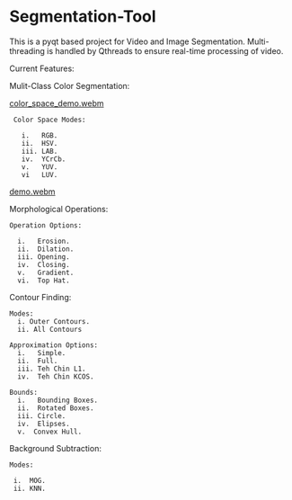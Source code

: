 # Segmentation-Tool
This is a pyqt based project for Video and Image Segmentation.
Multi-threading is handled by Qthreads to ensure real-time processing of video. 

Current Features:
 
 Mulit-Class Color Segmentation:
 
[color_space_demo.webm](https://github.com/user-attachments/assets/e30787db-da54-4f49-a868-c6e45f6be96c)



     Color Space Modes:
       
       i.   RGB.
       ii.  HSV.
       iii. LAB.
       iv.  YCrCb.
       v.   YUV.
       vi   LUV.
       
 [demo.webm](https://github.com/user-attachments/assets/1f767eb1-f190-463b-a6c9-4dc58865fa30)
 
 Morphological Operations:
 
    Operation Options:
           
      i.   Erosion.
      ii.  Dilation.
      iii. Opening.
      iv.  Closing.
      v.   Gradient.
      vi.  Top Hat.

Contour Finding:

    Modes:
      i. Outer Contours.
      ii. All Contours
    
    Approximation Options:
      i.   Simple.
      ii.  Full.
      iii. Teh Chin L1.
      iv.  Teh Chin KCOS.
    
    Bounds:
      i.   Bounding Boxes.
      ii.  Rotated Boxes.
      iii. Circle.
      iv.  Elipses.
      v.  Convex Hull.

Background Subtraction:
  
    Modes:
    
     i.  MOG.
     ii. KNN.
